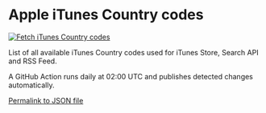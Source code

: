 # Apple iTunes Country codes

[![Fetch iTunes Country codes](https://github.com/jcoester/iTunes-country-codes/actions/workflows/fetch-itunes-country-codes.yml/badge.svg)](https://github.com/jcoester/iTunes-country-codes/actions/workflows/fetch-itunes-country-codes.yml)

List of all available iTunes Country codes used for iTunes Store, Search API and RSS Feed. 

A GitHub Action runs daily at 02:00 UTC and publishes detected changes automatically.

[Permalink to JSON file](itunes_country_codes.json)
